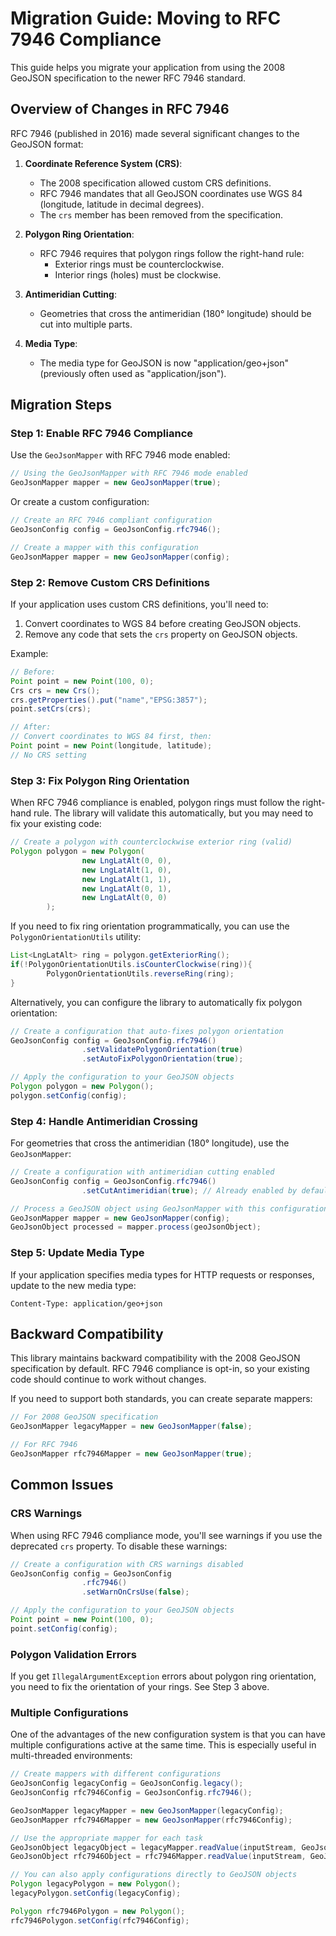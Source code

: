 # Migration Guide: Moving to RFC 7946 Compliance

This guide helps you migrate your application from using the 2008 GeoJSON specification to the newer RFC 7946 standard.

## Overview of Changes in RFC 7946

RFC 7946 (published in 2016) made several significant changes to the GeoJSON format:

1. **Coordinate Reference System (CRS)**:
    - The 2008 specification allowed custom CRS definitions.
    - RFC 7946 mandates that all GeoJSON coordinates use WGS 84 (longitude, latitude in decimal degrees).
    - The `crs` member has been removed from the specification.

2. **Polygon Ring Orientation**:
    - RFC 7946 requires that polygon rings follow the right-hand rule:
        - Exterior rings must be counterclockwise.
        - Interior rings (holes) must be clockwise.

3. **Antimeridian Cutting**:
    - Geometries that cross the antimeridian (180° longitude) should be cut into multiple parts.

4. **Media Type**:
    - The media type for GeoJSON is now "application/geo+json" (previously often used as "application/json").

## Migration Steps

### Step 1: Enable RFC 7946 Compliance

Use the `GeoJsonMapper` with RFC 7946 mode enabled:

```java
// Using the GeoJsonMapper with RFC 7946 mode enabled
GeoJsonMapper mapper = new GeoJsonMapper(true);
```

Or create a custom configuration:

```java
// Create an RFC 7946 compliant configuration
GeoJsonConfig config = GeoJsonConfig.rfc7946();

// Create a mapper with this configuration
GeoJsonMapper mapper = new GeoJsonMapper(config);
```

### Step 2: Remove Custom CRS Definitions

If your application uses custom CRS definitions, you'll need to:

1. Convert coordinates to WGS 84 before creating GeoJSON objects.
2. Remove any code that sets the `crs` property on GeoJSON objects.

Example:

```java
// Before:
Point point = new Point(100, 0);
Crs crs = new Crs();
crs.getProperties().put("name","EPSG:3857");
point.setCrs(crs);

// After:
// Convert coordinates to WGS 84 first, then:
Point point = new Point(longitude, latitude);
// No CRS setting
```

### Step 3: Fix Polygon Ring Orientation

When RFC 7946 compliance is enabled, polygon rings must follow the right-hand rule. The library will validate this automatically, but you may need to fix your
existing code:

```java
// Create a polygon with counterclockwise exterior ring (valid)
Polygon polygon = new Polygon(
                new LngLatAlt(0, 0),
                new LngLatAlt(1, 0),
                new LngLatAlt(1, 1),
                new LngLatAlt(0, 1),
                new LngLatAlt(0, 0)
        );
```

If you need to fix ring orientation programmatically, you can use the `PolygonOrientationUtils` utility:

```java
List<LngLatAlt> ring = polygon.getExteriorRing();
if(!PolygonOrientationUtils.isCounterClockwise(ring)){
        PolygonOrientationUtils.reverseRing(ring);
}
```

Alternatively, you can configure the library to automatically fix polygon orientation:

```java
// Create a configuration that auto-fixes polygon orientation
GeoJsonConfig config = GeoJsonConfig.rfc7946()
                .setValidatePolygonOrientation(true)
                .setAutoFixPolygonOrientation(true);

// Apply the configuration to your GeoJSON objects
Polygon polygon = new Polygon();
polygon.setConfig(config);
```

### Step 4: Handle Antimeridian Crossing

For geometries that cross the antimeridian (180° longitude), use the `GeoJsonMapper`:

```java
// Create a configuration with antimeridian cutting enabled
GeoJsonConfig config = GeoJsonConfig.rfc7946()
                .setCutAntimeridian(true); // Already enabled by default in rfc7946 mode

// Process a GeoJSON object using GeoJsonMapper with this configuration
GeoJsonMapper mapper = new GeoJsonMapper(config);
GeoJsonObject processed = mapper.process(geoJsonObject);
```

### Step 5: Update Media Type

If your application specifies media types for HTTP requests or responses, update to the new media type:

```
Content-Type: application/geo+json
```

## Backward Compatibility

This library maintains backward compatibility with the 2008 GeoJSON specification by default. RFC 7946 compliance is opt-in, so your existing code should
continue to work without changes.

If you need to support both standards, you can create separate mappers:

```java
// For 2008 GeoJSON specification
GeoJsonMapper legacyMapper = new GeoJsonMapper(false);

// For RFC 7946
GeoJsonMapper rfc7946Mapper = new GeoJsonMapper(true);
```

## Common Issues

### CRS Warnings

When using RFC 7946 compliance mode, you'll see warnings if you use the deprecated `crs` property. To disable these warnings:

```java
// Create a configuration with CRS warnings disabled
GeoJsonConfig config = GeoJsonConfig
                .rfc7946()
                .setWarnOnCrsUse(false);

// Apply the configuration to your GeoJSON objects
Point point = new Point(100, 0);
point.setConfig(config);
```

### Polygon Validation Errors

If you get `IllegalArgumentException` errors about polygon ring orientation, you need to fix the orientation of your rings. See Step 3 above.

### Multiple Configurations

One of the advantages of the new configuration system is that you can have multiple configurations active at the same time. This is especially useful in
multi-threaded environments:

```java
// Create mappers with different configurations
GeoJsonConfig legacyConfig = GeoJsonConfig.legacy();
GeoJsonConfig rfc7946Config = GeoJsonConfig.rfc7946();

GeoJsonMapper legacyMapper = new GeoJsonMapper(legacyConfig);
GeoJsonMapper rfc7946Mapper = new GeoJsonMapper(rfc7946Config);

// Use the appropriate mapper for each task
GeoJsonObject legacyObject = legacyMapper.readValue(inputStream, GeoJsonObject.class);
GeoJsonObject rfc7946Object = rfc7946Mapper.readValue(inputStream, GeoJsonObject.class);

// You can also apply configurations directly to GeoJSON objects
Polygon legacyPolygon = new Polygon();
legacyPolygon.setConfig(legacyConfig);

Polygon rfc7946Polygon = new Polygon();
rfc7946Polygon.setConfig(rfc7946Config);
```
